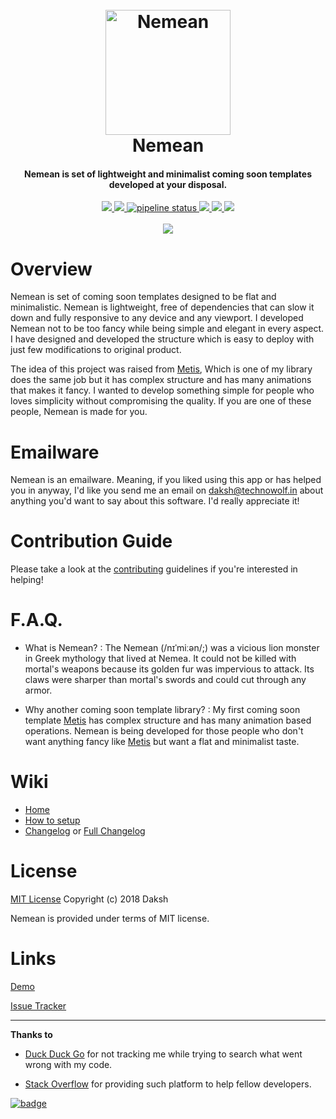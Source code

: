 <div align="center">
    <h1>
        <br>
        <a href="#">
            <img src="https://gitlab.com/daksh7011/nemean/raw/04ac39f3df9e4217e9d8fef10c9c9092294ca791/images/Gitlab-Avatar.png" 
            alt="Nemean" width="200"></a>
        <br>
        Nemean
        <br>
    </h1>
    <h4 align="center">Nemean is set of lightweight and minimalist coming soon templates developed at your disposal.</h4>
</div>
<div align="center">
    <a href="https://www.gnu.org/licenses/gpl-3.0.html" target="_blank">
        <img src="https://img.shields.io/badge/license-MIT-brightgreen.svg">
    </a>
    <a href="http://makeapullrequest.com" target="_blank">
        <img src="https://img.shields.io/badge/PRs-welcome-brightgreen.svg?style=flat">
    </a>
    <a href="https://gitlab.com/daksh7011/nemean/commits/master">
        <img alt="pipeline status" src="https://gitlab.com/daksh7011/nemean/badges/master/pipeline.svg" />
    </a>
    <a href="https://twitter.com/ProjectNemean" target="_blank">
            <img src="https://img.shields.io/twitter/follow/ProjectNemean.svg?label=Follow&style=social">
    </a>
    <a href="https://saythanks.io/to/daksh7011" target="_blank">
        <img src="https://img.shields.io/badge/SayThanks.io-%E2%98%BC-1EAEDB.svg">
    </a>
    <a href="https://www.paypal.me/daksh7011" target="_blank">
        <img src="https://img.shields.io/badge/$-donate-ff69b4.svg?maxAge=2592000&amp;style=flat">
    </a>
    <br>
    <br>
    <a href="https://daksh7011.gitlab.io/nemean" target="_blank">
        <img src="https://forthebadge.com/images/badges/check-it-out.svg">
    </a>
</div>

# Overview
Nemean is set of coming soon templates designed to be flat and minimalistic. Nemean is lightweight, free of dependencies
that can slow it down and fully responsive to any device and any viewport. I developed Nemean not to be too fancy while
being simple and elegant in every aspect. I have designed and developed the structure which is easy to deploy with just 
few modifications to original product.

The idea of this project was raised from [Metis](https://gitlab.com/daksh7011/metis), Which is one of my library does 
the same job but it has complex structure and has many animations that makes it fancy. I wanted to develop something 
simple for people who loves simplicity without compromising the quality. If you are one of these people, Nemean is made
for you.

# Emailware

Nemean is an emailware. Meaning, if you liked using this app or has helped you in anyway, I'd like you send me an email 
on [daksh@technowolf.in](mailto:daksh@technowolf.in) about anything you'd want to say about this software. 
I'd really appreciate it!

# Contribution Guide
Please take a look at the [contributing](CONTRIBUTING.md) guidelines if you're interested in helping!

# F.A.Q.
* What is Nemean? : The Nemean (/nɪˈmiːən/;) was a vicious lion monster in Greek mythology that lived at Nemea. It could
 not be killed with mortal's weapons because its golden fur was impervious to attack. Its claws were sharper than 
 mortal's swords and could cut through any armor. 
 
 * Why another coming soon template library? : My first coming soon template [Metis](https://gitlab.com/daksh7011/metis) 
 has complex structure and has many animation based operations. Nemean is being  developed for those people who don't 
 want anything fancy like [Metis](https://gitlab.com/daksh7011/metis) but want a flat and minimalist taste.
 
# Wiki
* [Home](https://gitlab.com/daksh7011/nemean/wikis/)
* [How to setup](https://gitlab.com/daksh7011/nemean/wikis/how-to-setup) 
* [Changelog](CHANGELOG) or [Full Changelog](https://gitlab.com/daksh7011/nemean/wikis/full-changelog)

# License

[MIT License](LICENSE) Copyright (c) 2018 Daksh

Nemean is provided under terms of MIT license.

# Links
[Demo](https://daksh7011.gitlab.io/nemean)

[Issue Tracker](https://gitlab.com/daksh7011/nemean/issues)

<hr>

**Thanks to**
 
* [Duck Duck Go](https://duckduckgo.com/) for not tracking me while trying to search what went wrong with my code.

* [Stack Overflow](https://stackoverflow.com/) for providing such platform to help fellow developers.



[![badge](https://daksh7011.com/nemean/certified-strange.svg)](https://en.wikipedia.org/wiki/Doctor_Strange)
